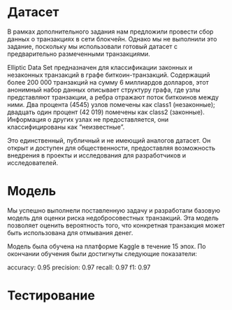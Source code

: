 # Датасет

В рамках дополнительного задания нам предложили провести сбор данных о транзакциях в сети блокчейн. Однако мы не выполнили это задание, поскольку мы использовали готовый датасет с предварительно размеченными транзакциями.

Elliptic Data Set предназначен для классификации законных и незаконных транзакций в графе биткоин-транзакций. Содержащий более 200 000 транзакций на сумму 6 миллиардов долларов, этот анонимный набор данных описывает структуру графа, где узлы представляют транзакции, а ребра отражают поток биткоинов между ними. Два процента (4545) узлов помечены как class1 (незаконные); двадцать один процент (42 019) помечены как class2 (законные). Информация о других узлах не предоставляется, они классифицированы как “неизвестные”.

Это единственный, публичный и не имеющий аналогов датасет. Он открыт и доступен для общественности, предоставляя возможность внедрения в проекты и исследования для разработчиков и исследователей.

# Модель

Мы успешно выполнели поставленную задачу и разработали базовую модель для оценки риска недобросовестных транзакций. Эта модель позволяет оценить вероятность того, что конкретная транзакция может быть использована для отмывания денег.

Модель была обучена на платформе Kaggle в течение 15 эпох. По окончании обучения были достигнуты следующие показатели:

accuracy: 0.95
precision: 0.97
recall: 0.97
f1: 0.97

# Тестирование
